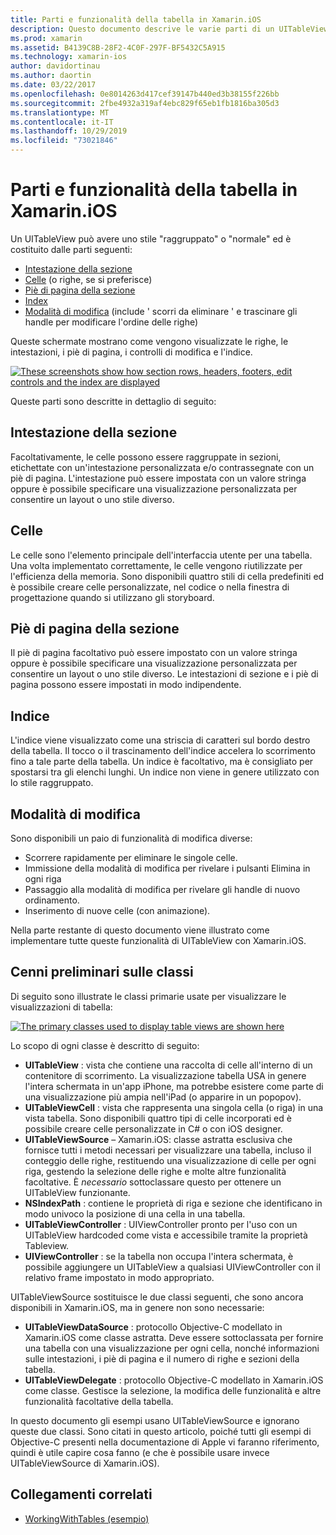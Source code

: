 ```yaml
---
title: Parti e funzionalità della tabella in Xamarin.iOS
description: Questo documento descrive le varie parti di un UITableView in iOS. Vengono illustrate le intestazioni, le celle, i piè di pagina, l'indice e la modalità di modifica della sezione.
ms.prod: xamarin
ms.assetid: B4139C8B-28F2-4C0F-297F-BF5432C5A915
ms.technology: xamarin-ios
author: davidortinau
ms.author: daortin
ms.date: 03/22/2017
ms.openlocfilehash: 0e8014263d417cef39147b440ed3b38155f226bb
ms.sourcegitcommit: 2fbe4932a319af4ebc829f65eb1fb1816ba305d3
ms.translationtype: MT
ms.contentlocale: it-IT
ms.lasthandoff: 10/29/2019
ms.locfileid: "73021846"
---
```

# <a name="table-parts-and-functionality-in-xamarinios"></a>Parti e funzionalità della tabella in Xamarin.iOS

Un UITableView può avere uno stile "raggruppato" o "normale" ed è costituito dalle parti seguenti:

- [Intestazione della sezione](#Section_Header)
- [Celle](#Cells) (o righe, se si preferisce)
- [Piè di pagina della sezione](#Section_Footer)
- [Index](#Index)
- [Modalità di modifica](#Edit_Features) (include ' scorri da eliminare ' e trascinare gli handle per modificare l'ordine delle righe) 

Queste schermate mostrano come vengono visualizzate le righe, le intestazioni, i piè di pagina, i controlli di modifica e l'indice.

 [![](table-parts-and-functionality-images/image1a.png "These screenshots show how section rows, headers, footers, edit controls and the index are displayed")](table-parts-and-functionality-images/image1a.png#lightbox)

Queste parti sono descritte in dettaglio di seguito:

<a name="Section_Header" />

## <a name="section-header"></a>Intestazione della sezione

Facoltativamente, le celle possono essere raggruppate in sezioni, etichettate con un'intestazione personalizzata e/o contrassegnate con un piè di pagina. L'intestazione può essere impostata con un valore stringa oppure è possibile specificare una visualizzazione personalizzata per consentire un layout o uno stile diverso.

<a name="Cells" />

## <a name="cells"></a>Celle

Le celle sono l'elemento principale dell'interfaccia utente per una tabella. Una volta implementato correttamente, le celle vengono riutilizzate per l'efficienza della memoria. Sono disponibili quattro stili di cella predefiniti ed è possibile creare celle personalizzate, nel codice o nella finestra di progettazione quando si utilizzano gli storyboard.

<a name="Section_Footer"/>

## <a name="section-footer"></a>Piè di pagina della sezione

Il piè di pagina facoltativo può essere impostato con un valore stringa oppure è possibile specificare una visualizzazione personalizzata per consentire un layout o uno stile diverso. Le intestazioni di sezione e i piè di pagina possono essere impostati in modo indipendente.

<a name="Index" />

## <a name="index"></a>Indice

L'indice viene visualizzato come una striscia di caratteri sul bordo destro della tabella.
Il tocco o il trascinamento dell'indice accelera lo scorrimento fino a tale parte della tabella. Un indice è facoltativo, ma è consigliato per spostarsi tra gli elenchi lunghi. Un indice non viene in genere utilizzato con lo stile raggruppato.

<a name="Edit_Features" />

## <a name="editing-mode"></a>Modalità di modifica

Sono disponibili un paio di funzionalità di modifica diverse:

- Scorrere rapidamente per eliminare le singole celle.
- Immissione della modalità di modifica per rivelare i pulsanti Elimina in ogni riga 
- Passaggio alla modalità di modifica per rivelare gli handle di nuovo ordinamento. 
- Inserimento di nuove celle (con animazione).

Nella parte restante di questo documento viene illustrato come implementare tutte queste funzionalità di UITableView con Xamarin.iOS.

## <a name="classes-overview"></a>Cenni preliminari sulle classi

Di seguito sono illustrate le classi primarie usate per visualizzare le visualizzazioni di tabella:

[![](table-parts-and-functionality-images/classdiagram.png "The primary classes used to display table views are shown here")](table-parts-and-functionality-images/classdiagram.png#lightbox)

Lo scopo di ogni classe è descritto di seguito:

- **UITableView** : vista che contiene una raccolta di celle all'interno di un contenitore di scorrimento. La visualizzazione tabella USA in genere l'intera schermata in un'app iPhone, ma potrebbe esistere come parte di una visualizzazione più ampia nell'iPad (o apparire in un popopov). 
- **UITableViewCell** : vista che rappresenta una singola cella (o riga) in una vista tabella. Sono disponibili quattro tipi di celle incorporati ed è possibile creare celle personalizzate in C# o con iOS designer. 
- **UITableViewSource** – Xamarin.iOS: classe astratta esclusiva che fornisce tutti i metodi necessari per visualizzare una tabella, incluso il conteggio delle righe, restituendo una visualizzazione di celle per ogni riga, gestendo la selezione delle righe e molte altre funzionalità facoltative. È *necessario* sottoclassare questo per ottenere un UITableView funzionante. 
- **NSIndexPath** : contiene le proprietà di riga e sezione che identificano in modo univoco la posizione di una cella in una tabella. 
- **UITableViewController** : UIViewController pronto per l'uso con un UITableView hardcoded come vista e accessibile tramite la proprietà Tableview. 
- **UIViewController** : se la tabella non occupa l'intera schermata, è possibile aggiungere un UITableView a qualsiasi UIViewController con il relativo frame impostato in modo appropriato. 

UITableViewSource sostituisce le due classi seguenti, che sono ancora disponibili in Xamarin.iOS, ma in genere non sono necessarie:

- **UITableViewDataSource** : protocollo Objective-C modellato in Xamarin.iOS come classe astratta. Deve essere sottoclassata per fornire una tabella con una visualizzazione per ogni cella, nonché informazioni sulle intestazioni, i piè di pagina e il numero di righe e sezioni della tabella. 
- **UITableViewDelegate** : protocollo Objective-C modellato in Xamarin.iOS come classe. Gestisce la selezione, la modifica delle funzionalità e altre funzionalità facoltative della tabella. 

In questo documento gli esempi usano UITableViewSource e ignorano queste due classi. Sono citati in questo articolo, poiché tutti gli esempi di Objective-C presenti nella documentazione di Apple vi faranno riferimento, quindi è utile capire cosa fanno (e che è possibile usare invece UITableViewSource di Xamarin.iOS).

## <a name="related-links"></a>Collegamenti correlati

- [WorkingWithTables (esempio)](https://docs.microsoft.com/samples/xamarin/ios-samples/workingwithtables)
